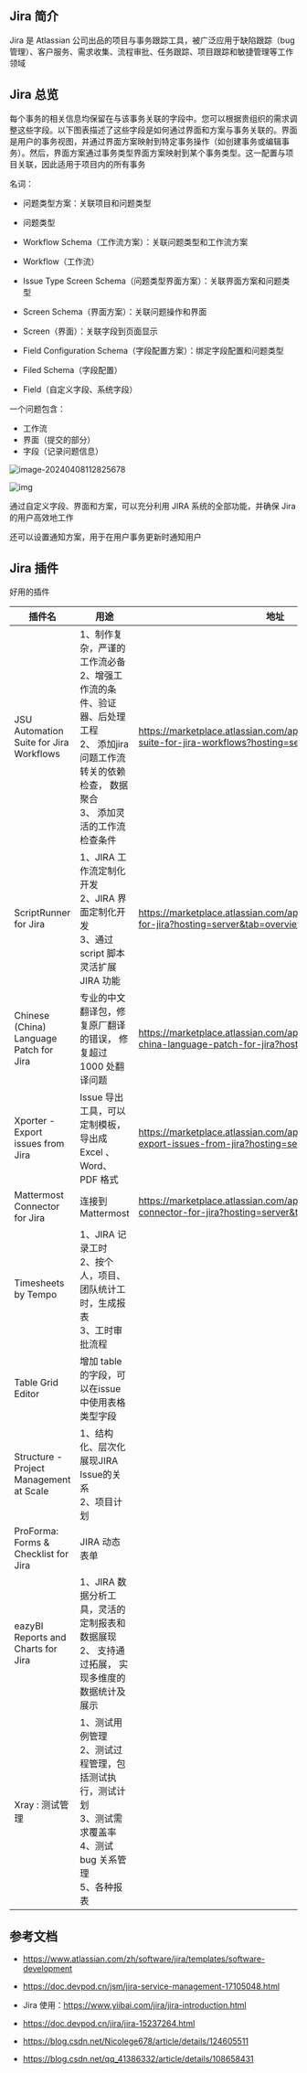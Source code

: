 ## Jira 简介

Jira 是 Atlassian 公司出品的项目与事务跟踪工具，被广泛应用于缺陷跟踪（bug 管理）、客户服务、需求收集、流程审批、任务跟踪、项目跟踪和敏捷管理等工作领域

## Jira 总览

每个事务的相关信息均保留在与该事务关联的字段中。您可以根据贵组织的需求调整这些字段。以下图表描述了这些字段是如何通过界面和方案与事务关联的。界面是用户的事务视图，并通过界面方案映射到特定事务操作（如创建事务或编辑事务）。然后，界面方案通过事务类型界面方案映射到某个事务类型。这一配置与项目关联，因此适用于项目内的所有事务

名词：

- 问题类型方案：关联项目和问题类型
- 问题类型

- Workflow Schema（工作流方案）：关联问题类型和工作流方案
- Workflow（工作流）
- Issue Type Screen Schema（问题类型界面方案）：关联界面方案和问题类型
- Screen Schema（界面方案）：关联问题操作和界面
- Screen（界面）：关联字段到页面显示
- Field Configuration Schema（字段配置方案）：绑定字段配置和问题类型
- Filed Schema（字段配置）
- Field（自定义字段、系统字段）

一个问题包含：

- 工作流
- 界面（提交的部分）
- 字段（记录问题信息）

![image-20240408112825678](./.assets/Jira简介/image-20240408112825678.png)

![img](./.assets/Jira简介/fields_diagram.png)

通过自定义字段、界面和方案，可以充分利用 JIRA 系统的全部功能，并确保 Jira 的用户高效地工作

还可以设置通知方案，用于在用户事务更新时通知用户

## Jira 插件

好用的插件

| 插件名                                  | 用途                                                         | 地址                                                         |
| --------------------------------------- | ------------------------------------------------------------ | ------------------------------------------------------------ |
| JSU Automation Suite for Jira Workflows | 1、制作复杂，严谨的工作流必备<br/>2、增强工作流的条件、验证器、后处理工程<br/>2、 添加jira问题工作流转关的依赖检查， 数据聚合<br/>3、 添加灵活的工作流检查条件 | <https://marketplace.atlassian.com/apps/5048/jsu-automation-suite-for-jira-workflows?hosting=server&tab=overview> |
| ScriptRunner for Jira                   | 1、JIRA 工作流定制化开发<br/>2、JIRA 界面定制化开发<br/>3、通过 script 脚本灵活扩展 JIRA 功能 | <https://marketplace.atlassian.com/apps/6820/scriptrunner-for-jira?hosting=server&tab=overview> |
| Chinese (China) Language Patch for Jira | 专业的中文翻译包，修复原厂翻译的错误， 修复超过 1000 处翻译问题 | <https://marketplace.atlassian.com/apps/1218796/chinese-china-language-patch-for-jira?hosting=server&tab=overview> |
| Xporter - Export issues from Jira       | Issue 导出工具，可以定制模板，导出成 Excel 、 Word、 PDF 格式 | <https://marketplace.atlassian.com/apps/891368/xporter-export-issues-from-jira?hosting=server&tab=overview> |
| Mattermost Connector for Jira           | 连接到 Mattermost                                            | <https://marketplace.atlassian.com/apps/1219477/mattermost-connector-for-jira?hosting=server&tab=overview> |
| Timesheets by Tempo                     | 1、JIRA 记录工时<br/>2、按个人，项目、团队统计工时，生成报表<br/>3、工时审批流程 |                                                              |
| Table Grid Editor                       | 增加 table的字段，可以在issue中使用表格类型字段              |                                                              |
| Structure - Project Management at Scale | 1、结构化、层次化展现JIRA Issue的关系<br/>2、项目计划        |                                                              |
| ProForma: Forms & Checklist for Jira    | JIRA 动态表单                                                |                                                              |
| eazyBI Reports and Charts for Jira      | 1、JIRA 数据分析工具，灵活的定制报表和数据展现<br />2、 支持通过拓展， 实现多维度的数据统计及展示 |                                                              |
| Xray : 测试管理                         | 1、测试用例管理<br/>2、测试过程管理，包括测试执行，测试计划<br/>3、测试需求覆盖率<br/>4、测试 bug 关系管理<br/>5、各种报表 |                                                              |

## 参考文档

- <https://www.atlassian.com/zh/software/jira/templates/software-development>

- <https://doc.devpod.cn/jsm/jira-service-management-17105048.html>

- Jira 使用：<https://www.yiibai.com/jira/jira-introduction.html>

- <https://doc.devpod.cn/jira/jira-15237264.html>

- <https://blog.csdn.net/Nicolege678/article/details/124605511>

- <https://blog.csdn.net/qq_41386332/article/details/108658431>